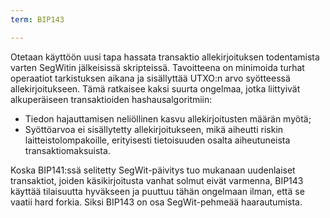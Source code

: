 ```yaml
---
term: BIP143

---
```

Otetaan käyttöön uusi tapa hassata transaktio allekirjoituksen todentamista varten SegWitin jälkeisissä skripteissä. Tavoitteena on minimoida turhat operaatiot tarkistuksen aikana ja sisällyttää UTXO:n arvo syötteessä allekirjoitukseen. Tämä ratkaisee kaksi suurta ongelmaa, jotka liittyivät alkuperäiseen transaktioiden hashausalgoritmiin:


- Tiedon hajauttamisen neliöllinen kasvu allekirjoitusten määrän myötä;
- Syöttöarvoa ei sisällytetty allekirjoitukseen, mikä aiheutti riskin laitteistolompakoille, erityisesti tietoisuuden osalta aiheutuneista transaktiomaksuista.

Koska BIP141:ssä selitetty SegWit-päivitys tuo mukanaan uudenlaiset transaktiot, joiden käsikirjoitusta vanhat solmut eivät varmenna, BIP143 käyttää tilaisuutta hyväkseen ja puuttuu tähän ongelmaan ilman, että se vaatii hard forkia. Siksi BIP143 on osa SegWit-pehmeää haarautumista.